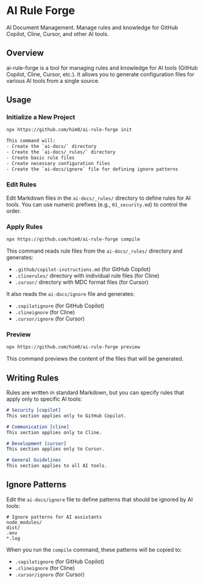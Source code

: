 # AI Rule Forge

AI Document Management. Manage rules and knowledge for GitHub Copilot, Cline, Cursor, and other AI tools.

## Overview

ai-rule-forge is a tool for managing rules and knowledge for AI tools (GitHub Copilot, Cline, Cursor, etc.).
It allows you to generate configuration files for various AI tools from a single source.

## Usage

### Initialize a New Project

```bash
npx https://github.com/him0/ai-rule-forge init

This command will:
- Create the `ai-docs/` directory
- Create the `ai-docs/_rules/` directory
- Create basic rule files
- Create necessary configuration files
- Create the `ai-docs/ignore` file for defining ignore patterns
```


### Edit Rules

Edit Markdown files in the `ai-docs/_rules/` directory to define rules for AI tools.
You can use numeric prefixes (e.g., `01_security.md`) to control the order.

### Apply Rules

```bash
npx https://github.com/him0/ai-rule-forge compile
```

This command reads rule files from the `ai-docs/_rules/` directory and generates:
- `.github/copilot-instructions.md` (for GitHub Copilot)
- `.clinerules/` directory with individual rule files (for Cline)
- `.cursor/` directory with MDC format files (for Cursor)

It also reads the `ai-docs/ignore` file and generates:
- `.copilotignore` (for GitHub Copilot)
- `.clineignore` (for Cline)
- `.cursor/ignore` (for Cursor)

### Preview

```bash
npx https://github.com/him0/ai-rule-forge preview
```

This command previews the content of the files that will be generated.

## Writing Rules

Rules are written in standard Markdown, but you can specify rules that apply only to specific AI tools:

```markdown
# Security [copilot]
This section applies only to GitHub Copilot.

# Communication [cline]
This section applies only to Cline.

# Development [cursor]
This section applies only to Cursor.

# General Guidelines
This section applies to all AI tools.
```

## Ignore Patterns

Edit the `ai-docs/ignore` file to define patterns that should be ignored by AI tools:

```
# Ignore patterns for AI assistants
node_modules/
dist/
.env
*.log
```

When you run the `compile` command, these patterns will be copied to:
- `.copilotignore` (for GitHub Copilot)
- `.clineignore` (for Cline)
- `.cursor/ignore` (for Cursor)
